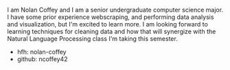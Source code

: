 I am Nolan Coffey and I am a senior undergraduate computer science major. I have some prior experience webscraping, and performing data analysis and visualization, but I'm excited to learn more. I am looking forward to learning techniques for cleaning data and how that will synergize with the Natural Language Processing class I'm taking this semester. 

- hfh: nolan-coffey
- github: ncoffey42
